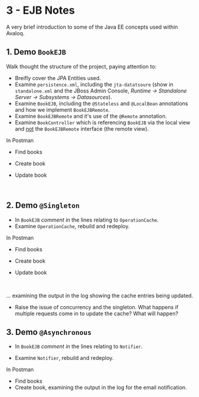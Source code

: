 # 3 - EJB Notes

A very brief introduction to some of the Java EE concepts used within Avaloq.



## 1. Demo `BookEJB`
Walk thought the structure of the project, paying attention to:
- Breifly cover the JPA Entities used.
- Examine `persistence.xml`, including the `jta-datatsoure` (show in `standalone.xml` and the JBoss Admin Console, *Runtime -> Standalone Server -> Subsystems -> Datasources*).
- Examine `BookEJB`, including the `@Stateless` and `@LocalBean` annotations and how we implement `BookEJBRemote`.
- Examine `BookEJBRemote` and it's use of the `@Remote` annotation.
- Examine `BookController` which is referencing `BookEJB` via the local view and <u>not</u> the `BookEJBRemote` interface (the remote view).



In Postman 

- Find books

- Create book

- Update book

  ​


## 2. Demo `@Singleton`
* In `BookEJB` *comment in* the lines relating to `OperationCache`.
* Examine `OperationCache`, rebuild and redeploy.



In Postman

- Find books
- Create book

- Update book

  ​

... examining the output in the log showing the cache entries being updated.

* Raise the issue of concurrency and the singleton.  What happens if multiple requests come in to update the cache?  What will happen?



## 3. Demo `@Asynchronous`
* In `BookEJB` *comment in* the lines relating to `Notifier`.


* Examine `Notifier`, rebuild and redeploy.



In Postman

- Find books
- Create book, examining the output in the log for the email notification. 
